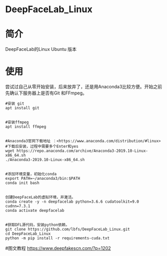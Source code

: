 # DeepFaceLab_Linux

# 简介

DeepFaceLab的Linux Ubuntu 版本

# 使用

尝试过自己从零开始安装，后来放弃了，还是用Anaconda3比较方便。开始之前先确认下服务器上是否有Git 和FFmpeg。

```shell
#安装 git
apt install git


#安装ffmpeg
apt install ffmpeg
```



```shell

#Anaconda3官网下载地址 ：<https://www.anaconda.com/distribution/#linux>  
#下载后安装，过程中需要多个Enter和yes
wget https://repo.anaconda.com/archive/Anaconda3-2019.10-Linux-x86_64.sh
./Anaconda3-2019.10-Linux-x86_64.sh
```

```shell

#添加环境变量，初始化conda
export PATH=~/anaconda3/bin:$PATH
conda init bash
```

```shell

创建DeepFaceLab的虚拟环境，并激活。
conda create -y -n deepfacelab python=3.6.6 cudatoolkit=9.0 cudnn=7.3.1
conda activate deepfacelab
```

```shell

#获取DFL源代码，安装python依赖。
git clone https://github.com/lbfs/DeepFaceLab_Linux.git
cd DeepFaceLab_Linux
python -m pip install -r requirements-cuda.txt
```


#图文教程
https://www.deepfakescn.com/?p=1202


